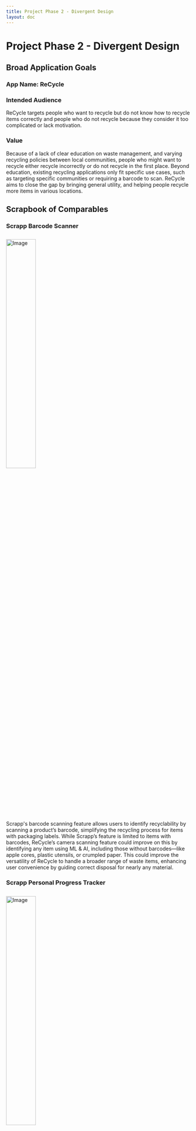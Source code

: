 ```yaml
---
title: Project Phase 2 - Divergent Design
layout: doc
---
```


# Project Phase 2 - Divergent Design

## Broad Application Goals

### App Name: ReCycle

### Intended Audience

ReCycle targets people who want to recycle but do not know how to recycle items correctly and  people who do not recycle because they consider it too complicated or lack motivation.

### Value

Because of a lack of clear education on waste management, and varying recycling policies between local communities, people who might want to recycle either recycle incorrectly or do not recycle in the first place. Beyond education, existing recycling applications only fit specific use cases, such as targeting specific communities or requiring a barcode to scan. ReCycle aims to close the gap by bringing general utility, and helping people recycle more items in various locations.

## Scrapbook of Comparables

### Scrapp Barcode Scanner
<img src="./assets/images/P2/scrapbook/scrapp-barcode.png" alt="Image" style="width: 40%; margin-top: 10px; margin-bottom: 10px;"/>

Scrapp's barcode scanning feature allows users to identify recyclability by scanning a product’s barcode, simplifying the recycling process for items with packaging labels. While Scrapp’s feature is limited to items with barcodes, ReCycle’s camera scanning feature could improve on this by identifying any item using ML & AI, including those without barcodes—like apple cores, plastic utensils, or crumpled paper. This could improve the versatility of ReCycle to handle a broader range of waste items, enhancing user convenience by guiding correct disposal for nearly any material.

### Scrapp Personal Progress Tracker
<img src="./assets/images/P2/scrapbook/scrapp-tracker.png" alt="Image" style="width: 40%; margin-top: 10px; margin-bottom: 10px;"/>

Scrapp’s personal recycle history/progress tracking feature allows users to see their recycling habits over time, motivating them to recycle more consistently by providing insights into their efforts. This feature could inspire a similar feature in ReCycle, where users might track their own recycling achievements, get reminders, or even earn rewards for consistent recycling behavior. This kind of feedback loop could help engage users by making them feel accomplished, and fostering long-term habits of correct waste disposal.

### Yelp Restaurant Map
<img src="./assets/images/P2/scrapbook/yelp-map.png" alt="Image" style="width: 40%; margin-top: 10px; margin-bottom: 10px;"/>

Yelp’s map of the nearest restaurants lets users quickly locate nearby dining options, enhancing convenience by visually displaying choices based on proximity. For ReCycle, a similar map feature could show the locations of nearby recycling bins, drop-off points, or waste sorting facilities, making it easier for users to find proper disposal sites in their area. This could be particularly helpful for items that require specialized recycling, such as electronics or hazardous materials, as well as places where recycling bins may not be as common or easily found.

### Shazam Song Identification
<img src="./assets/images/P2/scrapbook/shazam.png" alt="Image" style="width: 40%; margin-top: 10px; margin-bottom: 10px;"/>

Shazam uses audio recognition to identify songs by analyzing and matching sound patterns. Similarly, ReCycle could use image recognition via the camera to identify waste items, helping users determine the correct recycling bin. Both apps simplify decision-making by providing a quick, intuitive solution to identify something specific—in ReCycle's case, which bin to use for disposal. This parallel could inspire ReCycle's interface design, focusing on a user-friendly way to capture and classify items with minimal steps.

### Brawl Stars Leaderboards
<img src="./assets/images/P2/scrapbook/brawl-stars-leaderboards.png" alt="Image" style="width: 100%; margin-top: 10px; margin-bottom: 10px;"/>

Brawl Stars’ global and regional leaderboards rank players by performance, adding a competitive and social element that motivates continued engagement. For ReCycle, a similar leaderboard could track users’ recycling contributions on local, regional, or global scales, encouraging friendly competition to recycle more and recycle correctly. This could help ReCycle users feel connected to a larger community goal, potentially sparking positive behavior change by showcasing users’ impact on waste reduction.

### MyNetDiary Calorie Tracker
<img src="./assets/images/P2/scrapbook/my-fitness-pal.png" alt="Image" style="width: 40%; margin-top: 10px; margin-bottom: 10px;"/>
 
MyNetDiary's daily calorie tracker encourages users to meet health goals by monitoring their food intake against a daily target, creating a clear, achievable objective. ReCycle could adopt a similar feature with daily recycling goals, where users track the items they recycle each day, working towards a set target. This daily goal system could keep users engaged and mindful about recycling, helping them build consistent habits while visually rewarding their progress and impact on reducing waste.

### Google Lens Image Recognition
<img src="./assets/images/P2/scrapbook/google-lens.png" alt="Image" style="width: 40%; margin-top: 10px; margin-bottom: 10px;"/>

Google Lens allows users to identify objects, plants, animals, and more by analyzing an image 
through AI and machine learning. This object-recognition approach could be a useful model for ReCycle’s camera feature, allowing users to photograph waste items for classification. Like Google Lens, ReCycle’s interface could provide an immediate result with suggestions for proper disposal, enhancing usability and accuracy.

### Duolingo Daily Streak
<img src="./assets/images/P2/scrapbook/duolingo-streak.png" alt="Image" style="width: 40%; margin-top: 10px; margin-bottom: 10px;"/>

Duolingo’s daily streaks motivate users to practice consistently by rewarding consecutive days of engagement and building long-term habits through positive reinforcement. ReCycle could incorporate a similar streak feature, encouraging users to recycle correctly each day to maintain their streak. This could make recycling feel rewarding and fun, reinforcing consistency as users work to reach personal or community recycling milestones, ultimately fostering a habit of responsible waste management.

### Apple Health Weekly Summary
<img src="./assets/images/P2/scrapbook/apple-health-summary.png" alt="Image" style="width: 40%; margin-top: 10px; margin-bottom: 10px;"/>

Apple Health provides a weekly summary of users' physical activity, showing trends, achievements, and goals met. A similar weekly recycling summary in ReCycle could give users an overview of their recycling patterns, like how much waste they’ve recycled, types of materials, and cumulative environmental impact. This feature could increase user engagement by making progress tangible and highlighting environmental contributions over time.

### League of Legends Achievement Badges
<img src="./assets/images/P2/scrapbook/league-borders.png" alt="Image" style="width: 100%; margin-top: 10px; margin-bottom: 10px;"/>

In League of Legends, players earn badges, titles, and player borders that can be used to customize their profiles, obtained via achievements like reaching certain ranks or mastering a character. Similarly, ReCycle could use achievement badges, titles, or profile borders to reward users for recycling milestones—such as consistently recycling daily, achieving a high ReCycle streak, or reaching a total item goal. These rewards could add a sense of progression and personal accomplishment, motivating users to keep recycling.

## Brainstorm of Feature Ideas
### 1. Recycle Classification
Users can take a photo of an item they want to recycle, and the app analyzes the image to determine if the item is recyclable. It then provides detailed instructions for proper disposal, including any relevant recycling rules based on the user’s location. This feature is designed to simplify recycling by making it as easy as snapping a photo.

### 2. Text Classification
For users who prefer not to use the camera, this feature allows them to type a brief description of the item. The app processes the text to provide recycling guidance and instructions. This backup option ensures all users can access disposal information, regardless of how they choose to engage.

### 3. ReCycle Score
Every time a user engages in recycling, their efforts are recorded and contribute to an overall environmental score. This score reflects the user’s positive impact and motivates them to recycle more by rewarding points for each action. It gamifies the recycling experience and provides users with a measurable sense of accomplishment.

### 4. ReCycle Community
Users can form or join groups to support and track each other's recycling efforts. Within these communities, users can share tips, encourage each other, and celebrate recycling milestones together. This feature fosters a collective spirit and reinforces sustainable habits within social circles.

### 5. Friends
Users can add friends to view each other's recycling progress and share their recycling journey. By seeing friends’ activity, users are encouraged to recycle more often and build sustainable habits together. This feature supports friendly, positive reinforcement among peers.

### 6. Activity Feed
Displays a social feed of recycled items, where users can post about their recycling activities for others to see. Users can choose to keep posts private or share special moments publicly. This feature adds a social dimension to recycling, making it visible and rewarding to both users and their friends.

### 7. Recycle Leaderboard
The leaderboard ranks users within communities by recycling score, encouraging healthy competition. By comparing their scores, users are inspired to recycle more frequently and improve their environmental impact. This feature helps build motivation within a community through friendly competition.

### 8. Bumping
A “nudge” feature allows community members to send gentle reminders to encourage each other to stay active in recycling. When someone has been inactive, friends or community members can give them a quick motivational push. This feature strengthens accountability and camaraderie among users.

### 9. Recycle Goal
Users can set personal recycling targets, like recycling a specific number of items each week. By setting and tracking these goals, users can stay motivated and see their progress toward forming a regular recycling habit. This feature turns recycling into a more consistent and goal-driven activity.

### 10. Waste Diary
Logs each user’s recycling activities, providing insights into monthly totals, item types, and environmental impact over time. It generates statistics like total carbon offset to highlight the broader impact of the user’s actions. This diary helps users reflect on their habits and the positive difference they make.

### 11. Recycling Tips
A feed that offers advice and best practices for recycling, including tips tailored to specific items based on what users upload. The tips are designed to help users recycle more effectively and learn about the environmental benefits of their choices. This feature acts as a helpful guide to improve users’ recycling knowledge.

### 12. Product Impact Checker
When users scan an item, the app provides information on its environmental impact, such as the carbon footprint or resource use associated with it. It also suggests eco-friendly alternatives, giving users options to make more sustainable choices. This feature raises awareness about product impact and encourages conscious consumption.

### 13. Disposal Map
An interactive map that shows nearby locations for specific recycling needs, like plastic or electronics recycling points. Users can get directions to the nearest appropriate bin or facility. This feature makes it easier for users to find the right place to dispose of various recyclables.

### 14. Activity Heatmap
This map displays hotspots where ReCycle users frequently dispose of or classify recyclables, revealing areas with active recycling communities. Users can view the map to find popular recycling zones or inspire others by increasing activity in less active areas. It showcases community engagement visually.

### 15. Cosmetic Shop
Users can redeem their ReCycle Score for customizable items like profile badges, themes, or stickers. These items personalize profiles and showcase achievements. This feature lets users visually express their commitment to recycling within the app community.

### 16. Daily Quiz
A short daily quiz that tests users’ recycling knowledge, offering points for correct answers. The quizzes reinforce recycling concepts and encourage users to keep learning in a fun way. It’s a quick, engaging way to stay informed about sustainable practices.

### 17. Quests
Users receive tasks, or "quests," like recycling a certain number of specific items within a time limit, to earn points. These periodic quests make recycling fun and give users a chance to earn rewards for their efforts. They add variety and excitement to everyday recycling activities.

### 18. Eco Milestones
Users earn badges for recycling achievements like “Recycled 100 items” or “Plastic-free month.” These milestones celebrate progress and provide visual rewards that users can display on their profiles. This feature highlights significant achievements and motivates continued engagement.

### 19. Recycling Milestone Sharing
Allows users to share their recycling milestones on social media, like reaching a certain ReCycle Score or completing eco-friendly challenges. By sharing, users can inspire others to adopt sustainable practices or join the app. This feature turns individual achievements into a larger call to action.

### 20. Virtual Garden
As users recycle, they grow a virtual garden with new plants and landscapes unlocked by hitting recycling milestones. This garden serves as a visual representation of their environmental contributions. It’s a relaxing, creative reward system that links recycling efforts to tangible progress.

### 21. ReCycle Streaks
Encourages users to recycle daily, with each consecutive day adding to a streak and boosting the ReCycle Score. Longer streaks unlock additional rewards, motivating users to make recycling part of their daily routine. This feature helps build a strong recycling habit.

### 22. User Feedback
Users can rate the accuracy of recycling classifications with thumbs-up or thumbs-down responses. This feedback helps improve the app’s item recognition over time, ensuring accurate guidance. It allows users to contribute directly to the app’s improvement.

### 23. Community Challenges
Communities can participate in challenges where they compete against other groups to recycle the most within a set period. These timed challenges encourage teamwork and collective action. It’s a fun way for users to rally together for a common cause.

### 24. Material Database
A searchable reference for information on recycling and disposing of materials, from plastics to electronics. Users can look up specific items to find the best recycling practices. This database provides a reliable source for proper disposal information.

### 25. Regional Recycling Info
Provides region-specific recycling guidelines based on the user’s location. Users receive local policies and instructions for specific items to comply with area regulations. This feature helps users make responsible choices based on where they live.

### 26. Recycling Reminders
Users can set up reminders for specific days or times to check their waste for recyclables. These reminders make it easy to remember routine recycling checks and prevent recyclables from ending up in the trash. It’s a helpful tool for creating a consistent recycling habit.

### 27. Event Notifications
Alerts users to local recycling events, such as neighborhood cleanups or electronic waste drives. Users can attend these events to earn extra points and engage with their community. This feature helps connect users to real-world recycling opportunities.

### 28. Recycling Spots
Users can submit and review recycling locations to help others find accurate disposal points nearby. This crowdsourced data keeps disposal locations up-to-date and makes recycling easier for everyone. It’s a collaborative way to improve recycling accessibility.

### 29. Educational Videos
A library of short videos on topics like recycling processes, material recovery, and sustainable practices. These videos help users learn more about recycling and make informed choices. It’s an easy way for users to expand their environmental knowledge.

### 30. Recycling Battle
An interactive trivia game where users test their recycling knowledge against others by sorting virtual waste. Correct answers earn points, while users get a chance to practice recognizing recyclable items. This feature adds a fun, competitive twist to recycling education.

## Concept Outline

### Concept 1: Identifying
#### Purpose
Determining what an item is from a photograph of that item to decide if that item is recyclable or not
#### Operational Principle
A user provides a photograph of an item, such as an apple core, and receives an identification (“apple core”) of what that item is.  

### Concept 2: Classifying [Item]
#### Purpose
Determining if an item is recyclable or not
#### Operational Principle
A user provides an item. If the item does not need to be trashed, such as an apple core or a piece of paper, the user will receive a classification of where that item can be disposed (food waste, paper recycling). If the item is not recyclable, such as a used drink container, they will receive a classification that the item needs to be trashed.

### Concept 3: Locating [Item, Location]
#### Purpose
Determining where the nearest disposal bin is to a user
#### Operational Principle
After providing a waste disposal category and a current location, a user can retrieve the disposal bin of that category nearest to their current location

### Concept 4: Scoring [User]
#### Purpose
Evaluating how good a user is at recycling
#### Operational Principle
After creating a score for a user, that score can increase or decrease. When a user looks up their score, they will see the final value after all the modifications.

### Concept 5: Leaderboarding [User, Score]
#### Purpose
Ranking users based on how well they recycle
#### Operational Principle
Given a collection of users, a user can see a ranking of those users based on their current scores, with higher scores given higher rankings. A user can add or remove users from the collection to see different rankings.

### Concept 6: Reminding [User]
#### Purpose
Reminding users to recycle if they have not recycled recently
#### Operational Principle
After indicating a user, if a certain amount of time has passed since that user has last used the app, that user will require a reminder. If the user has used the app within the time frame, that user will not require a reminder.

### Concept 7: Friending [User]
\**Adapted from TA Review Session*\*
#### Purpose
Creating a relationship between two users
#### Operational Principle
After indicating another user, the current user can add the other user to their list of friends. After that other user is added, the current user can remove the other user from their list of friends.

### Concept 8: Grouping [User]
\**Adapted from TA Review Session*\*
#### Purpose
Creating relationships between friends in order to establish communities 
#### Operational Principle
After a user creates a group, until a user deletes the group, that user can add users to that group and remove currently added users from that group.

## Storyboard and Sketches

### Story 1: Waste Classification from Image

#### Motivation
Richard has some trash from eating at Dunkin Donuts and wants to recycle it. He doesn’t remember if his iced coffee cup is recyclable. He knows that nonrecyclable contamination can ruin the chances of all the items in the recycling bin from being recycled. Thus he doesn’t want to recycle it if it can’t be recycled.

<img src="./assets/images/P2/storyboards/storyboard1.jpeg" alt="Image" style="width:100%; margin-top: 10px; margin-bottom: 10px;"/>

#### Notes on Brittleness/Unclear Areas
- What happens if there are multiple items in one photo?
- What if the app can’t decide if something is recyclable from the photo

### Story 2: Finding a Recycle bin
#### Motivation
Rhea printed out a lot of paper while studying for her 6.160 exam. She wants to recycle it but can’t find a bin.

<img src="./assets/images/P2/storyboards/storyboard2.jpeg" alt="Image" style="width:100%; margin-top: 10px; margin-bottom: 10px;"/>

#### Notes on Brittleness/Unclear Areas
- When should the app ask for a user location? All the time? Just when looking at a map?
- What if the user doesn’t want to share their location? 


### Story 3: Competing on Leaderboard
#### Motivation
Tony’s friends want him to recycle more, but Tony hates the environment and doesn’t feel motivated to recycle.

<img src="./assets/images/P2/storyboards/storyboard3.jpeg" alt="Image" style="width:100%; margin-top: 10px; margin-bottom: 10px;"/>

#### Notes on Brittleness/Unclear Areas
- How to promote recycling with leaderboards without promoting increased waste?
- Have a global leader or just show friends?